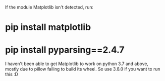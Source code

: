 If the module Matplotlib isn't detected, run:
# pip install matplotlib
# pip install pyparsing==2.4.7

I haven't been able to get Matplotlib to work on python 3.7 and above, mostly due to pillow failing to build its wheel. So use 3.6.0 if you want to run this :D
